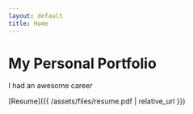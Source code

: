 ```yaml
---
layout: default
title: Home
---
```


# My Personal Portfolio

I had an awesome career

[Resume]({{ /assets/files/resume.pdf | relative_url }})


